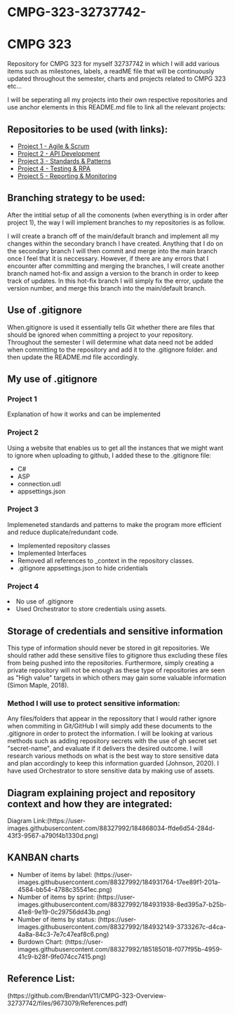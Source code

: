 # CMPG-323-32737742-

<h1>CMPG 323</h1>

<p>Repository for CMPG 323 for myself 32737742 in which I will add various items such as milestones, labels, a readME file that will be continuously updated throughout the semester, charts and projects related to CMPG 323 etc...</p>

<p>I will be seperating all my projects into their own respective repositories and use anchor elements in this README.md file to link all the relevant projects:</p>
<h2>Repositories to be used (with links): </h2>
<ul>
  <li><a href=https://github.com/BrendanV11/CMPG-323-Overview-32737742>Project 1 - Agile & Scrum</a></li>
  <li><a href="https://github.com/BrendanV11/Project-2---API-Development">Project 2 - API Development</a></li>
  <li><a href="https://github.com/BrendanV11/Project-3---Standards-Patterns">Project 3 - Standards & Patterns</a></li>
  <li><a href="https://github.com/BrendanV11/Project-4---Testing-RPA">Project 4 - Testing & RPA</a></li>
  <li><a href="https://github.com/BrendanV11/Project-5---Reporting-Monitoring">Project 5 - Reporting & Monitoring</a></li>
 </ul>
 
 <h2>Branching strategy to be used: </h2>
 <p>After the intitial setup of all the comonents (when everything is in order after project 1), the way I will implement branches to my repositories is as follow.</p>
 
 <p>I will create a branch off of the main/default branch and implement all my changes within the secondary branch I have created. Anything that I do on the secondary branch I will then commit and merge into the main branch once I feel that it is neccessary. However, if there are any errors that I encounter after committing and merging the branches, I will create another branch named hot-fix and assign a version to the branch in order to keep track of updates. In this hot-fix branch I will simply fix the error, update the version number, and merge this branch into the main/default branch.</p>
 
 <h2>Use of .gitignore</h2>
 <p>When.gitignore is used it essentially tells Git whether there are files that should be ignored when committing a project to your repository. Throughout the semester I will determine what data need not be added when committing to the repository and add it to the .gitignore folder. and then update the README.md file accordingly.</p>
 
<h2>My use of .gitignore</h2>
<h3>Project 1</h3>
<p>Explanation of how it works and can be implemented</p>

<h3>Project 2</h3>
<p>Using a website that enables us to get all the instances that we might want to ignore when uploading to github, I added these to the .gitignore file:</p>
  <uL>
  <li>C#</li>
  <li>ASP</li>
  <li>connection.udl</li>
  <li>appsettings.json</li>
  </ul>
  
  <h3>Project 3</h3>
<p>Implemeneted standards and patterns to make the program more efficient and reduce duplicate/redundant code.</p>
  <uL>
  <li>Implemented repository classes</li>
  <li>Implemented Interfaces</li>
  <li>Removed all references to _context in the repository classes.</li>
  <li>.gitignore appsettings.json to hide cridentials</li>
  </ul>
  
  <h3>Project 4</h3>
    <li>No use of .gitignore</li>
    <li>Used Orchestrator to store credentials using assets.</li>
 
 <h2>Storage of credentials and sensitive information</h2>
 <p>This type of information should never be stored in git repositories. We should rather add these sensitive files to gitignore thus excluding these files from being pushed into the repositories. Furthermore, simply creating a private repository will not be enough as these type of repositories are seen as "High value" targets in which others may gain some valuable information (Simon Maple, 2018).</p>
 
<h3>Method I will use to protect sensitive information:</h3>
<p>Any files/folders that appear in the repossitory that I would rather ignore when commiting in Git/GitHub I will simply add these documents to the .gitignore in order to protect the information. I will be looking at various methods such as adding repository secrets with the use of gh secret set "secret-name", and evaluate if it delivers the desired outcome. I will research various methods on what is the best way to store sensitive data and plan accordingly to keep this information guarded (Johnson, 2020). I have used Orchestrator to store sensitive data by making use of assets.</p>

<h2>Diagram explaining project and repository context and how they are integrated:</h2>

<p>
  Diagram Link:(https://user-images.githubusercontent.com/88327992/184868034-ffde6d54-284d-43f3-9567-a790f4b1330d.png)
</p>


<h2>KANBAN charts</h2>
<ul>
  <li>Number of items by label: (https://user-images.githubusercontent.com/88327992/184931764-17ee89f1-201a-4584-bb54-4788c35541ec.png)</li>
  <li>Number of items by sprint: (https://user-images.githubusercontent.com/88327992/184931938-8ed395a7-b25b-41e8-9e19-0c29756dd43b.png)</li>
  <li>Number of items by status: (https://user-images.githubusercontent.com/88327992/184932149-3733267c-d4ca-4a8a-84c3-7e7c47eaf8c6.png)</li>
  <li>Burdown Chart: (https://user-images.githubusercontent.com/88327992/185185018-f077f95b-4959-41c9-b28f-9fe074cc7415.png)</li>
</ul>

<h2>Reference List:</h2>
<p>
(https://github.com/BrendanV11/CMPG-323-Overview-32737742/files/9673079/References.pdf)
</p>

